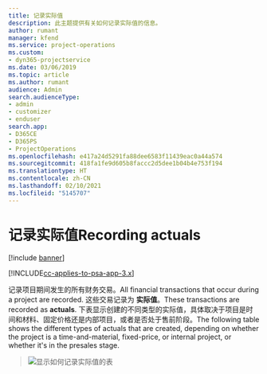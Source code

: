 ```yaml
---
title: 记录实际值
description: 此主题提供有关如何记录实际值的信息。
author: rumant
manager: kfend
ms.service: project-operations
ms.custom:
- dyn365-projectservice
ms.date: 03/06/2019
ms.topic: article
ms.author: rumant
audience: Admin
search.audienceType:
- admin
- customizer
- enduser
search.app:
- D365CE
- D365PS
- ProjectOperations
ms.openlocfilehash: e417a24d5291fa88dee6583f11439eac0a44a574
ms.sourcegitcommit: 418fa1fe9d605b8faccc2d5dee1b04b4e753f194
ms.translationtype: HT
ms.contentlocale: zh-CN
ms.lasthandoff: 02/10/2021
ms.locfileid: "5145707"
---
```

# <a name="recording-actuals"></a><span data-ttu-id="cbbc0-103">记录实际值</span><span class="sxs-lookup"><span data-stu-id="cbbc0-103">Recording actuals</span></span> 

[!include [banner](../includes/psa-now-project-operations.md)]

[!INCLUDE[cc-applies-to-psa-app-3.x](../includes/cc-applies-to-psa-app-3x.md)]

<span data-ttu-id="cbbc0-104">记录项目期间发生的所有财务交易。</span><span class="sxs-lookup"><span data-stu-id="cbbc0-104">All financial transactions that occur during a project are recorded.</span></span> <span data-ttu-id="cbbc0-105">这些交易记录为 **实际值**。</span><span class="sxs-lookup"><span data-stu-id="cbbc0-105">These transactions are recorded as **actuals**.</span></span> <span data-ttu-id="cbbc0-106">下表显示创建的不同类型的实际值，具体取决于项目是时间和材料、固定价格还是内部项目，或者是否处于售前阶段。</span><span class="sxs-lookup"><span data-stu-id="cbbc0-106">The following table shows the different types of actuals that are created, depending on whether the project is a time-and-material, fixed-price, or internal project, or whether it's in the presales stage.</span></span>

> ![显示如何记录实际值的表](media/advanced-table2.png)
